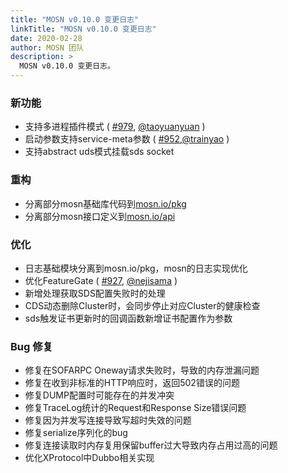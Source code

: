 ```yaml
---
title: "MOSN v0.10.0 变更日志"
linkTitle: "MOSN v0.10.0 变更日志"
date: 2020-02-28
author: MOSN 团队
description: >
  MOSN v0.10.0 变更日志。
---
```


### 新功能

- 支持多进程插件模式 ( [#979](https://github.com/mosn/mosn/pull/979), [@taoyuanyuan](https://github.com/taoyuanyuan) )
- 启动参数支持service-meta参数 ( [#952](https://github.com/mosn/mosn/pull/952),[@trainyao](https://github.com/trainyao) )
- 支持abstract uds模式挂载sds socket

### 重构

- 分离部分mosn基础库代码到[mosn.io/pkg](github.com/mosn/pkg)
- 分离部分mosn接口定义到[mosn.io/api](github.com/mosn/api)

### 优化

- 日志基础模块分离到mosn.io/pkg，mosn的日志实现优化
- 优化FeatureGate ( [#927](https://github.com/mosn/mosn/pull/927), [@nejisama](https://github.com/nejisama) )
- 新增处理获取SDS配置失败时的处理
- CDS动态删除Cluster时，会同步停止对应Cluster的健康检查
- sds触发证书更新时的回调函数新增证书配置作为参数

### Bug 修复

- 修复在SOFARPC Oneway请求失败时，导致的内存泄漏问题
- 修复在收到非标准的HTTP响应时，返回502错误的问题
- 修复DUMP配置时可能存在的并发冲突
- 修复TraceLog统计的Request和Response Size错误问题
- 修复因为并发写连接导致写超时失效的问题
- 修复serialize序列化的bug 
- 修复连接读取时内存复用保留buffer过大导致内存占用过高的问题
- 优化XProtocol中Dubbo相关实现

